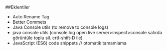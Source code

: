 ##Eklentiler 
- Auto Rename Tag 
- Better Commets
- Java Console utils (to remove to console logs)
- java console utıls (console.log open live server>inspect>console satırda görüntüle toplu sil. crtl-shift-D ile)
- JavaScript (ES6) code snippets // otomatik tamamlama